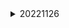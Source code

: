 <details>
<summary>20221126</summary>
<div markdown="1">

SQL 
<dr>   
* WITH RECURSIVE
<dr>
~~~
:memo:
<dr>
WITH RECURSIVE 테이블명 AS(
               SELECT 초기값 AS 컬럼별명1 ← 초기값 설정하는 쿼리
               UNION ALL
               SELECT 컬럼별명1 계산식 FROM 테이블명 WHERE 제어문 ← 루프돌때 값 설정
) 
~~~
<dr>

- 반복문이라고 생각하면 이해하기 쉬움

</div>
</details>






